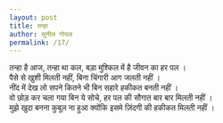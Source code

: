 ```yaml
---
layout: post
title: तन्हा
author: सुनील गोयल
permalink: /17/
---  
```

तन्हा है आज, तन्हा था कल, बड़ा मुश्किल में है जीवन का हर पल ।   
पैसे से खुशी मिलती नहीं, बिना चिंगारी आग जलती नहीं ।   
नींद में देख लो सपने कितने भी बिन सहारे हकीकत बनती नहीं ।   
वो छोड़ कर चला गया बिन ये सोचे, हर पल की सौगात बार बार मिलती नहीं ।  
मुझे खुदा बनना कुबूल ना हुआ क्योंकि इसमे ज़िंदगी की हकीकत मिलती नहीं ।     
  
